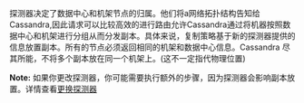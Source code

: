 探测器决定了数据中心和机架节点的归属。他们将a网络拓扑结构告知给Cassandra,因此请求可以比较高效的进行路由允许Cassandra通过将机器按照数据中心和机架进行分组从而分发副本。具体来说，复制策略基于新的探测器提供的信息放置副本。所有的节点必须返回相同的机架和数据中心信息。Cassandra 尽其所能，不将多个副本放在同一个机架上。(这不一定指代物理位置)

**Note:** 如果你更改探测器，你可能需要执行额外的步骤，因为探测器会影响副本放置。详情查看[更换探测器](http://docs.datastax.com/en/cassandra/3.0/cassandra/operations/opsSwitchSnitch.html)